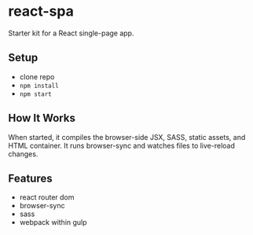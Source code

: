 # react-spa

Starter kit for a React single-page app.


## Setup

* clone repo
* `npm install`
* `npm start`


## How It Works

When started, it compiles the browser-side JSX, SASS, static assets, and HTML container.
It runs browser-sync and watches files to live-reload changes.



## Features

* react router dom
* browser-sync
* sass
* webpack within gulp
